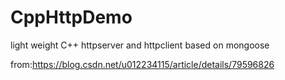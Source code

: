 # CppHttpDemo
light weight C++ httpserver and httpclient based on mongoose

from:https://blog.csdn.net/u012234115/article/details/79596826
